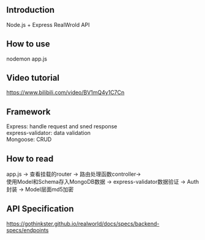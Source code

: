 ## Introduction
Node.js + Express RealWrold API

## How to use
nodemon app.js

## Video tutorial
https://www.bilibili.com/video/BV1mQ4y1C7Cn

## Framework
Express: handle request and sned response  
express-validator: data validation  
Mongoose: CRUD

## How to read
app.js -> 查看挂载的router -> 路由处理函数controller->   
使用Model和Schema存入MongoDB数据 -> express-validator数据验证 -> Auth封装 -> Model层面md5加密

## API Specification
https://gothinkster.github.io/realworld/docs/specs/backend-specs/endpoints
